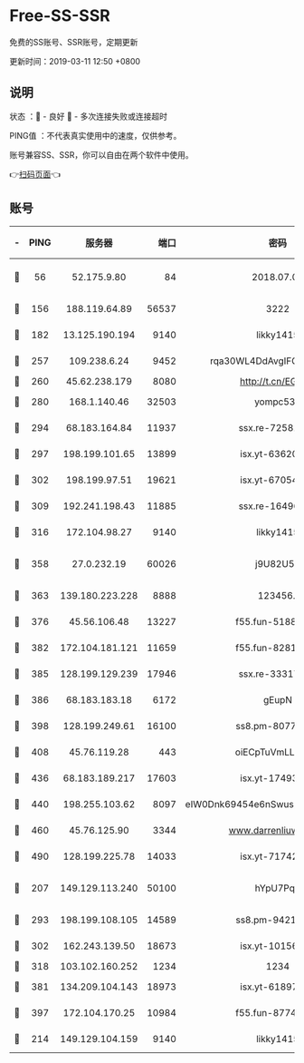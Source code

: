 # Free-SS-SSR

免费的SS账号、SSR账号，定期更新

更新时间：2019-03-11 12:50 +0800

## 说明

状态     ：🙂 - 良好 🙁 - 多次连接失败或连接超时

PING值   ：不代表真实使用中的速度，仅供参考。

账号兼容SS、SSR，你可以自由在两个软件中使用。

👉[扫码页面](https://liesauer.github.io/Free-SS-SSR/)👈

## 账号

|-|PING|服务器|端口|密码|加密方式|区域|
|:----:|:----:|:-----:|-----:|:----:|:----:|:----:|
|🙂|56|52.175.9.80|84|2018.07.07|chacha20-ietf-poly1305|HK|
|🙂|156|188.119.64.89|56537|3222|aes-256-cfb|RU|
|🙂|182|13.125.190.194|9140|likky1415|aes-256-cfb|KR|
|🙂|257|109.238.6.24|9452|rqa30WL4DdAvgIFG6Fs3znzTa|aes-256-cfb|FR|
|🙂|260|45.62.238.179|8080|http://t.cn/EGJIyrl|rc4-md5|CA|
|🙂|280|168.1.140.46|32503|yompc535|aes-256-cfb|AU|
|🙂|294|68.183.164.84|11937|ssx.re-72581382|aes-256-cfb|US|
|🙂|297|198.199.101.65|13899|isx.yt-63620378|aes-256-cfb|US|
|🙂|302|198.199.97.51|19621|isx.yt-67054944|aes-256-cfb|US|
|🙂|309|192.241.198.43|11885|ssx.re-16496938|aes-256-cfb|US|
|🙂|316|172.104.98.27|9140|likky1415|aes-256-cfb|JP|
|🙂|358|27.0.232.19|60026|j9U82U53|xchacha20-ietf-poly1305|HK|
|🙂|363|139.180.223.228|8888|123456..|aes-256-cfb|JP|
|🙂|376|45.56.106.48|13227|f55.fun-51885507|aes-256-cfb|US|
|🙂|382|172.104.181.121|11659|f55.fun-82812137|aes-256-cfb|SG|
|🙂|385|128.199.129.239|17946|ssx.re-33317571|aes-256-cfb|SG|
|🙂|386|68.183.183.18|6172|gEupN|aes-256-cfb|SG|
|🙂|398|128.199.249.61|16100|ss8.pm-80771462|aes-256-cfb|SG|
|🙂|408|45.76.119.28|443|oiECpTuVmLLxk4Ts|aes-256-cfb|AU|
|🙂|436|68.183.189.217|17603|isx.yt-17493612|aes-256-cfb|SG|
|🙂|440|198.255.103.62|8097|eIW0Dnk69454e6nSwuspv9DmS201tQ0D|aes-256-cfb|US|
|🙂|460|45.76.125.90|3344|www.darrenliuwei.com|aes-256-cfb|AU|
|🙂|490|128.199.225.78|14033|isx.yt-71742892|aes-256-cfb|SG|
|🙂|207|149.129.113.240|50100|hYpU7PqP|chacha20-ietf-poly1305|CN|
|🙂|293|198.199.108.105|14589|ss8.pm-94215844|aes-256-cfb|US|
|🙂|302|162.243.139.50|18673|isx.yt-10156175|aes-256-cfb|US|
|🙂|318|103.102.160.252|1234|1234|rc4-md5|JP|
|🙂|381|134.209.104.143|18973|isx.yt-61897203|aes-256-cfb|SG|
|🙂|397|172.104.170.25|10984|f55.fun-87743875|aes-256-cfb|SG|
|🙁|214|149.129.104.159|9140|likky1415|aes-256-cfb|HK|
